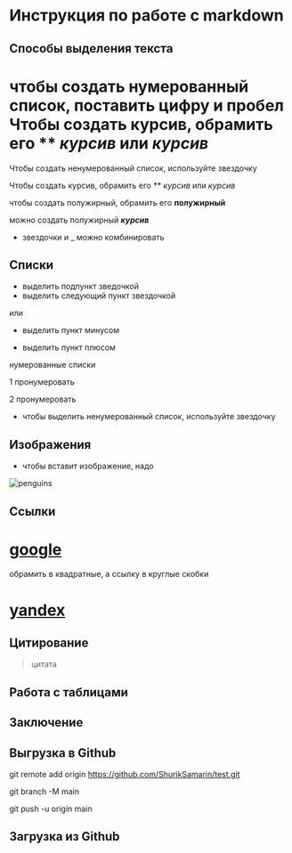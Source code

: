 # Инструкция по работе с markdown

## Способы выделения текста



чтобы создать нумерованный список, поставить цифру и пробел
Чтобы создать курсив, обрамить его **  *курсив* или _курсив_
=======
Чтобы создать ненумерованный список, используйте звездочку

Чтобы создать курсив,  обрамить его **  *курсив* или _курсив_


чтобы создать полужирный, обрамить его **полужирный**

можно создать полужирный _**курсив**_

* звездочки и _ можно комбинировать


## Списки

* выделить подпункт зведочкой
* выделить следующий пункт звездочкой

или

- выделить пункт минусом

+ выделить пункт плюсом



нумерованные списки

1 пронумеровать

2 пронумеровать



* чтобы выделить ненумерованный список, используйте звездочку


## Изображения

* чтобы вставит изображение, надо

![penguins](penguins.jpg)


## Ссылки


[google](www.google.com)
=======
обрамить в квадратные, а ссылку в круглые скобки


[yandex](www.yandex.ru)
=======



## Цитирование
>цитата


## Работа с таблицами

## Заключение

## Выгрузка в Github

git remote add origin https://github.com/ShurikSamarin/test.git

git branch -M main

git push -u origin main

## Загрузка из Github


